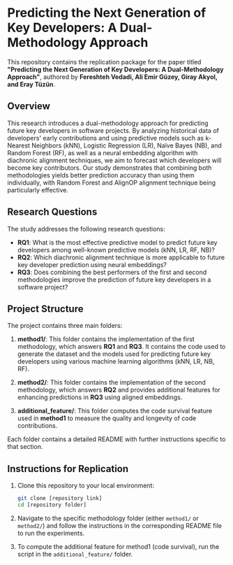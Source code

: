 # Predicting the Next Generation of Key Developers: A Dual-Methodology Approach

This repository contains the replication package for the paper titled **"Predicting the Next Generation of Key Developers: A Dual-Methodology Approach"**, authored by **Fereshteh Vedadi, Ali Emir Güzey, Giray Akyol, and Eray Tüzün**.

## Overview

This research introduces a dual-methodology approach for predicting future key developers in software projects. By analyzing historical data of developers' early contributions and using predictive models such as k-Nearest Neighbors (kNN), Logistic Regression (LR), Naïve Bayes (NB), and Random Forest (RF), as well as a neural embedding algorithm with diachronic alignment techniques, we aim to forecast which developers will become key contributors. Our study demonstrates that combining both methodologies yields better prediction accuracy than using them individually, with Random Forest and AlignOP alignment technique being particularly effective.

## Research Questions

The study addresses the following research questions:

- **RQ1**: What is the most effective predictive model to predict future key developers among well-known predictive models (kNN, LR, RF, NB)?
- **RQ2**: Which diachronic alignment technique is more applicable to future key developer prediction using neural embeddings?
- **RQ3**: Does combining the best performers of the first and second methodologies improve the prediction of future key developers in a software project?

## Project Structure

The project contains three main folders:

1. **method1/**: This folder contains the implementation of the first methodology, which answers **RQ1** and **RQ3**. It contains the code used to generate the dataset and the models used for predicting future key developers using various machine learning algorithms (kNN, LR, NB, RF).
   
2. **method2/**: This folder contains the implementation of the second methodology, which answers **RQ2** and provides additional features for enhancing predictions in **RQ3** using aligned embeddings.

3. **additional_feature/**: This folder computes the code survival feature used in **method1** to measure the quality and longevity of code contributions.

Each folder contains a detailed README with further instructions specific to that section.

## Instructions for Replication

1. Clone this repository to your local environment:
   
   ```bash
   git clone [repository link]
   cd [repository folder]
   
2. Navigate to the specific methodology folder (either `method1/` or `method2/`) and follow the instructions in the corresponding README file to run the experiments.

3. To compute the additional feature for method1 (code survival), run the script in the `additional_feature/` folder.
